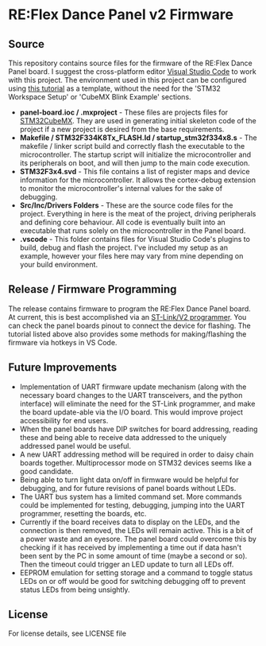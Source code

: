 # RE:Flex Dance Panel v2 Firmware

## Source

This repository contains source files for the firmware of the RE:Flex Dance Panel board. I suggest the cross-platform editor [Visual Studio Code](https://code.visualstudio.com/) to work with this project. The environment used in this project can be configured using [this tutorial](https://hbfsrobotics.com/blog/configuring-vs-code-arm-development-stm32cubemx) as a template, without the need for the 'STM32 Workspace Setup' or 'CubeMX Blink Example' sections.

- **panel-board.ioc / .mxproject** - These files are projects files for [STM32CubeMX](https://www.st.com/en/development-tools/stm32cubemx.html). They are used in generating initial skeleton code of the project if a new project is desired from the base requirements.
- **Makefile / STM32F334K8Tx_FLASH.ld / startup_stm32f334x8.s** - The makefile / linker script build and correctly flash the executable to the microcontroller. The startup script will initialize the microcontroller and its peripherals on boot, and will then jump to the main code execution.
- **STM32F3x4.svd** - This file contains a list of register maps and device information for the microcontroller. It allows the cortex-debug extension to monitor the microcontroller's internal values for the sake of debugging.
- **Src/Inc/Drivers Folders** - These are the source code files for the project. Everything in here is the meat of the project, driving peripherals and defining core behaviour. All code is eventually built into an executable that runs solely on the microcontroller in the Panel board.
- **.vscode** - This folder contains files for Visual Studio Code's plugins to build, debug and flash the project. I've included my setup as an example, however your files here may vary from mine depending on your build environment.

## Release / Firmware Programming

The release contains firmware to program the RE:Flex Dance Panel board. At current, this is best accomplished via an [ST-Link/V2 programmer](https://www.st.com/en/development-tools/st-link-v2.html). You can check the panel boards pinout to connect the device for flashing. The tutorial listed above also provides some methods for making/flashing the firmware via hotkeys in VS Code. 

## Future Improvements

- Implementation of UART firmware update mechanism (along with the necessary board changes to the UART transceivers, and the python interface) will eliminate the need for the ST-Link programmer, and make the board update-able via the I/O board. This would improve project accessibility for end users.
- When the panel boards have DIP switches for board addressing, reading these and being able to receive data addressed to the uniquely addressed panel would be useful.
- A new UART addressing method will be required in order to daisy chain boards together. Multiprocessor mode on STM32 devices seems like a good candidate.
- Being able to turn light data on/off in firmware would be helpful for debugging, and for future revisions of panel boards without LEDs.
- The UART bus system has a limited command set. More commands could be implemented for testing, debugging, jumping into the UART programmer, resetting the boards, etc.
- Currently if the board receives data to display on the LEDs, and the connection is then removed, the LEDs will remain active. This is a bit of a power waste and an eyesore. The panel board could overcome this by checking if it has received by implementing a time out if data hasn't been sent by the PC in some amount of time (maybe a second or so). Then the timeout could trigger an LED update to turn all LEDs off.
- EEPROM emulation for setting storage and a command to toggle status LEDs on or off would be good for switching debugging off to prevent status LEDs from being unsightly.

## License

For license details, see LICENSE file